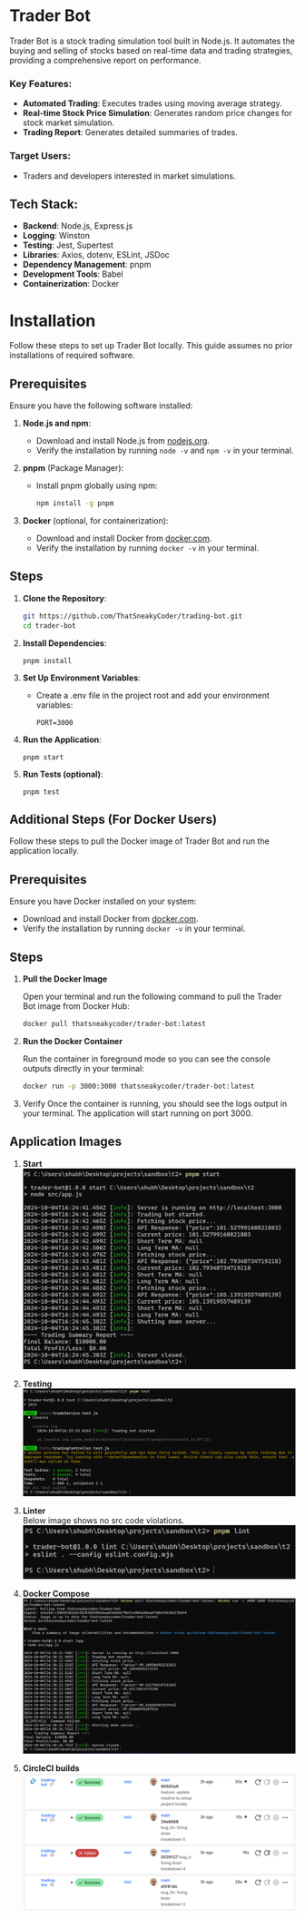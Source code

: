 
# Trader Bot

Trader Bot is a stock trading simulation tool built in Node.js. It automates the buying and selling of stocks based on real-time data and trading strategies, providing a comprehensive report on performance.

### Key Features:
- **Automated Trading**: Executes trades using moving average strategy.
- **Real-time Stock Price Simulation**: Generates random price changes for stock market simulation.
- **Trading Report**: Generates detailed summaries of trades.

### Target Users:
- Traders and developers interested in market simulations.

## Tech Stack:
- **Backend**: Node.js, Express.js
- **Logging**: Winston
- **Testing**: Jest, Supertest
- **Libraries**: Axios, dotenv, ESLint, JSDoc
- **Dependency Management**: pnpm
- **Development Tools**: Babel
- **Containerization**: Docker


# Installation

Follow these steps to set up Trader Bot locally. This guide assumes no prior installations of required software.

## Prerequisites

Ensure you have the following software installed:

1. **Node.js and npm**:
   - Download and install Node.js from [nodejs.org](https://nodejs.org/).
   - Verify the installation by running `node -v` and `npm -v` in your terminal.

2. **pnpm** (Package Manager):
   - Install pnpm globally using npm:
     ```sh
     npm install -g pnpm
     ```

3. **Docker** (optional, for containerization):
   - Download and install Docker from [docker.com](https://www.docker.com/).
   - Verify the installation by running `docker -v` in your terminal.

## Steps

1. **Clone the Repository**:
   ```sh
   git https://github.com/ThatSneakyCoder/trading-bot.git
   cd trader-bot
   ```

2. **Install Dependencies**:
   ```
   pnpm install
   ```

3. **Set Up Environment Variables**:
   - Create a .env file in the project root and add your environment variables:
      ```
      PORT=3000
      ```

4. **Run the Application**:
      ```
      pnpm start
      ```

4. **Run Tests (optional)**:
      ```
      pnpm test
      ```

## Additional Steps (For Docker Users)

Follow these steps to pull the Docker image of Trader Bot and run the application locally.

## Prerequisites

Ensure you have Docker installed on your system:
- Download and install Docker from [docker.com](https://www.docker.com/).
- Verify the installation by running `docker -v` in your terminal.

## Steps

1. **Pull the Docker Image**

   Open your terminal and run the following command to pull the Trader Bot image from Docker Hub:
   ```sh
   docker pull thatsneakycoder/trader-bot:latest
   ```

2. **Run the Docker Container**

   Run the container in foreground mode so you can see the console outputs directly in your terminal:
   ```sh
   docker run -p 3000:3000 thatsneakycoder/trader-bot:latest
   ```
3. Verify
   Once the container is running, you should see the logs output in your terminal. The application will start running on port 3000.
   
## Application Images

1. **Start**
   ![pnpm start](image.png)

2. **Testing**
   ![pnpm test](image-1.png)

3. **Linter** \
   Below image shows no src code violations.
   ![pnpm lint](image-2.png)

4. **Docker Compose**
   ![Docker CLI ouput](image-3.png)

5. **CircleCI builds**
   ![CircleCI console](image-4.png)